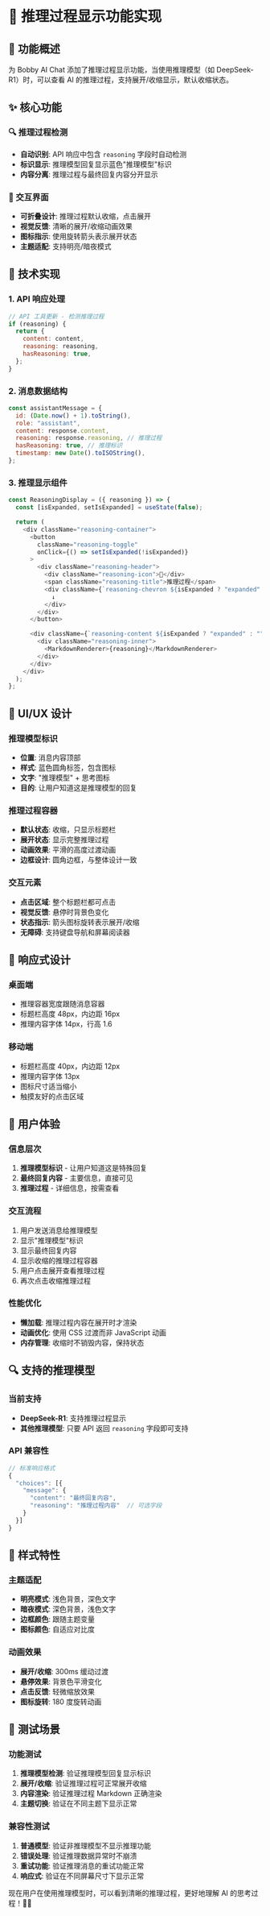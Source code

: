 # 🧠 推理过程显示功能实现

## 🎯 功能概述

为 Bobby AI Chat 添加了推理过程显示功能，当使用推理模型（如 DeepSeek-R1）时，可以查看 AI 的推理过程，支持展开/收缩显示，默认收缩状态。

## ✨ 核心功能

### 🔍 推理过程检测

- **自动识别**: API 响应中包含 `reasoning` 字段时自动检测
- **标识显示**: 推理模型回复显示蓝色"推理模型"标识
- **内容分离**: 推理过程与最终回复内容分开显示

### 🎨 交互界面

- **可折叠设计**: 推理过程默认收缩，点击展开
- **视觉反馈**: 清晰的展开/收缩动画效果
- **图标指示**: 使用旋转箭头表示展开状态
- **主题适配**: 支持明亮/暗夜模式

## 🔧 技术实现

### 1. API 响应处理

```javascript
// API 工具更新 - 检测推理过程
if (reasoning) {
  return {
    content: content,
    reasoning: reasoning,
    hasReasoning: true,
  };
}
```

### 2. 消息数据结构

```javascript
const assistantMessage = {
  id: (Date.now() + 1).toString(),
  role: "assistant",
  content: response.content,
  reasoning: response.reasoning, // 推理过程
  hasReasoning: true, // 推理标识
  timestamp: new Date().toISOString(),
};
```

### 3. 推理显示组件

```javascript
const ReasoningDisplay = ({ reasoning }) => {
  const [isExpanded, setIsExpanded] = useState(false);

  return (
    <div className="reasoning-container">
      <button
        className="reasoning-toggle"
        onClick={() => setIsExpanded(!isExpanded)}
      >
        <div className="reasoning-header">
          <div className="reasoning-icon">🧠</div>
          <span className="reasoning-title">推理过程</span>
          <div className={`reasoning-chevron ${isExpanded ? "expanded" : ""}`}>
            ↓
          </div>
        </div>
      </button>

      <div className={`reasoning-content ${isExpanded ? "expanded" : ""}`}>
        <div className="reasoning-inner">
          <MarkdownRenderer>{reasoning}</MarkdownRenderer>
        </div>
      </div>
    </div>
  );
};
```

## 🎨 UI/UX 设计

### 推理模型标识

- **位置**: 消息内容顶部
- **样式**: 蓝色圆角标签，包含图标
- **文字**: "推理模型" + 思考图标
- **目的**: 让用户知道这是推理模型的回复

### 推理过程容器

- **默认状态**: 收缩，只显示标题栏
- **展开状态**: 显示完整推理过程
- **动画效果**: 平滑的高度过渡动画
- **边框设计**: 圆角边框，与整体设计一致

### 交互元素

- **点击区域**: 整个标题栏都可点击
- **视觉反馈**: 悬停时背景色变化
- **状态指示**: 箭头图标旋转表示展开/收缩
- **无障碍**: 支持键盘导航和屏幕阅读器

## 📱 响应式设计

### 桌面端

- 推理容器宽度跟随消息容器
- 标题栏高度 48px，内边距 16px
- 推理内容字体 14px，行高 1.6

### 移动端

- 标题栏高度 40px，内边距 12px
- 推理内容字体 13px
- 图标尺寸适当缩小
- 触摸友好的点击区域

## 🎯 用户体验

### 信息层次

1. **推理模型标识** - 让用户知道这是特殊回复
2. **最终回复内容** - 主要信息，直接可见
3. **推理过程** - 详细信息，按需查看

### 交互流程

1. 用户发送消息给推理模型
2. 显示"推理模型"标识
3. 显示最终回复内容
4. 显示收缩的推理过程容器
5. 用户点击展开查看推理过程
6. 再次点击收缩推理过程

### 性能优化

- **懒加载**: 推理过程内容在展开时才渲染
- **动画优化**: 使用 CSS 过渡而非 JavaScript 动画
- **内存管理**: 收缩时不销毁内容，保持状态

## 🔍 支持的推理模型

### 当前支持

- **DeepSeek-R1**: 支持推理过程显示
- **其他推理模型**: 只要 API 返回 `reasoning` 字段即可支持

### API 兼容性

```javascript
// 标准响应格式
{
  "choices": [{
    "message": {
      "content": "最终回复内容",
      "reasoning": "推理过程内容"  // 可选字段
    }
  }]
}
```

## 🎨 样式特性

### 主题适配

- **明亮模式**: 浅色背景，深色文字
- **暗夜模式**: 深色背景，浅色文字
- **边框颜色**: 跟随主题变量
- **图标颜色**: 自适应对比度

### 动画效果

- **展开/收缩**: 300ms 缓动过渡
- **悬停效果**: 背景色平滑变化
- **点击反馈**: 轻微缩放效果
- **图标旋转**: 180 度旋转动画

## 🧪 测试场景

### 功能测试

1. **推理模型检测**: 验证推理模型回复显示标识
2. **展开/收缩**: 验证推理过程可正常展开收缩
3. **内容渲染**: 验证推理过程 Markdown 正确渲染
4. **主题切换**: 验证在不同主题下显示正常

### 兼容性测试

1. **普通模型**: 验证非推理模型不显示推理功能
2. **错误处理**: 验证推理数据异常时不崩溃
3. **重试功能**: 验证推理消息的重试功能正常
4. **响应式**: 验证在不同屏幕尺寸下显示正常

现在用户在使用推理模型时，可以看到清晰的推理过程，更好地理解 AI 的思考过程！🧠✨
